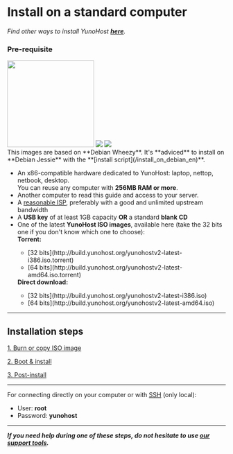 # Install on a standard computer

*Find other ways to install YunoHost **[here](/install)**.*

### Pre-requisite

<img src="https://yunohost.org/images/laptop.png" width=200>
<img src="https://yunohost.org/images/desktop.jpg">
<img src="https://yunohost.org/images/nettop.jpg">

<div class="alert alert-danger">This images are based on **Debian Wheezy**. It's **adviced** to install on **Debian Jessie** with the **[install script](/install_on_debian_en)**.</div>

* An x86-compatible hardware dedicated to YunoHost: laptop, nettop, netbook, desktop.    
You can reuse any computer with **256MB RAM or more**.
* Another computer to read this guide and access to your server.
* A [reasonable ISP](/isp), preferably with a good and unlimited upstream bandwidth
* A **USB key** of at least 1GB capacity **OR** a standard **blank CD**
* One of the latest **YunoHost ISO images**, available here (take the 32 bits one if you don't know which one to choose):
   <div>
   <b>Torrent:</b>
   <ul>
   <li>[32 bits](http://build.yunohost.org/yunohostv2-latest-i386.iso.torrent)</li>
   <li>[64 bits](http://build.yunohost.org/yunohostv2-latest-amd64.iso.torrent)</li>
   </ul>
   <b>Direct download:</b>
   <ul>
   <li>[32 bits](http://build.yunohost.org/yunohostv2-latest-i386.iso)</li>
   <li>[64 bits](http://build.yunohost.org/yunohostv2-latest-amd64.iso)</li>
   </ul>
   </div>

---

## Installation steps

<a class="btn btn-lg btn-default" href="/burn_or_copy_iso">1. Burn or copy ISO image</a>

<a class="btn btn-lg btn-default" href="/boot_and_graphical_install">2. Boot & install</a>

<a class="btn btn-lg btn-default" href="/postinstall">3. Post-install</a>

---

For connecting directly on your computer or with [SSH](/ssh) (only local): 
* User: **root**
* Password: **yunohost**

---

***If you need help during one of these steps, do not hesitate to use [our support tools](/support).***
